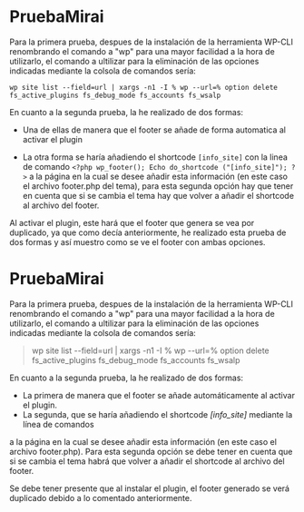 # PruebaMirai

Para la primera prueba, despues de la instalación de la herramienta WP-CLI renombrando el comando a "wp" para una mayor facilidad a la hora de utilizarlo, el comando a ultilizar para la eliminación de las opciones indicadas mediante la colsola de comandos sería:

`wp site list --field=url | xargs -n1 -I % wp --url=% option delete fs_active_plugins fs_debug_mode fs_accounts fs_wsalp`

En cuanto a la segunda prueba, la he realizado de dos formas: 

- Una de ellas de manera que el footer se añade de forma automatica al activar el plugin

- La otra forma se haría añadiendo el shortcode `[info_site]` con la linea de comando `<?php wp_footer(); Echo do_shortcode ("[info_site]"); ?>` a la página en la cual se desee añadir esta información (en este caso el archivo footer.php del tema), para esta segunda opción hay que tener en cuenta que si se cambia el tema hay que volver a añadir el shortcode al archivo del footer.


Al activar el plugin, este hará que el footer que genera se vea por duplicado, ya que como decía anteriormente, he realizado esta prueba de dos formas y así muestro como se ve el footer con ambas opciones.


# PruebaMirai

Para la primera prueba, despues de la instalación de la herramienta WP-CLI renombrando el comando a "wp" para una mayor facilidad a la hora de utilizarlo, el comando a ultilizar para la eliminación de las opciones indicadas mediante la colsola de comandos sería:

> wp site list --field=url | xargs -n1 -I % wp --url=% option delete fs_active_plugins fs_debug_mode fs_accounts fs_wsalp

En cuanto a la segunda prueba, la he realizado de dos formas:
- La primera de manera que el footer se añade automáticamente al activar el plugin.
- La segunda, que se haría añadiendo el shortcode *[info_site]* mediante la línea de comandos
    
>    <?php wp_footer(); Echo do_shortcode ("[info_site]"); ?>
    
a la página en la cual se desee añadir esta información (en este caso el archivo footer.php). Para esta segunda opción se debe tener en cuenta que si se cambia el tema habrá que volver a añadir el shortcode al archivo del footer.

Se debe tener presente que al instalar el plugin, el footer generado se verá duplicado debido a lo comentado anteriormente.
